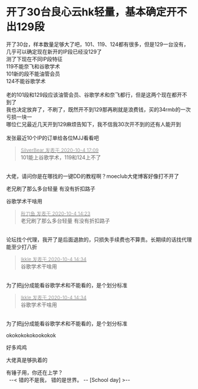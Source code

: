 # 开了30台良心云hk轻量，基本确定开不出129段


开了30台，样本数量足够大了吧，101、119、124都有很多，但是129一台没有，几乎可以确定现在新开的IP段已经没129了<br />
测了下现在不同IP段特征<br />
119不能奈飞和谷歌学术<br />
101新的段不能油管会员<br />
124不能谷歌学术<br />
<br />
老的101段和129段应该油管会员、谷歌学术和奈飞都行，但是这两个现在都开不到了<br />
我也决定放弃了，不刷了，既然开不到129那再刷就是浪费钱，买的34rmb的一次亏损一块一<br />
哪位仁兄最近几天开到129麻烦告知下，我不信我30次开不到的还有人能开到<img src="static/image/smiley/yct/022.gif" smilieid="42" border="0" alt="" /><br />
<br />
发张最近10个IP的订单给各位MJJ看看吧<strong><img id="aimg_qXwu0" onclick="zoom(this, this.src, 0, 0, 0)" class="zoom" src="https://i.loli.net/2020/10/04/A9xhZEMymWaXvOC.png" onmouseover="img_onmouseoverfunc(this)" onload="thumbImg(this)" border="0" alt="" /></strong>

<div class="quote"><blockquote><font size="2"><a href="https://www.hostloc.com/forum.php?mod=redirect&amp;goto=findpost&amp;pid=9258170&amp;ptid=750831" target="_blank"><font color="#999999">SilverBear 发表于 2020-10-4 17:09</font></a></font><br />
101能上谷歌学术，119和124上不了</blockquote></div><br />
大佬，请问你是在哪找的一键DD的教程啊？moeclub大佬博客好像打不开了<img src="static/image/smiley/default/cry.gif" smilieid="4" border="0" alt="" />

老兄刷了那么多台轻量 有没有折扣路子 

谷歌学术干啥用&nbsp; &nbsp;&nbsp; &nbsp;&nbsp;&nbsp;

<div class="quote"><blockquote><font size="2"><a href="https://www.hostloc.com/forum.php?mod=redirect&amp;goto=findpost&amp;pid=9257582&amp;ptid=750831" target="_blank"><font color="#999999">秋刀鱼 发表于 2020-10-4 14:23</font></a></font><br />
老兄刷了那么多台轻量 有没有折扣路子</blockquote></div><br />
论坛找个代理，我开了是后面退款的，只损失手续费也不算贵。长期续的话找代理能至少打八折

<div class="quote"><blockquote><font size="2"><a href="https://www.hostloc.com/forum.php?mod=redirect&amp;goto=findpost&amp;pid=9257622&amp;ptid=750831" target="_blank"><font color="#999999">lkkle 发表于 2020-10-4 14:34</font></a></font><br />
谷歌学术干啥用</blockquote></div><br />
为了把jj分成能看谷歌学术和不能看的，是个划分标准<img src="static/image/smiley/yct/008.gif" smilieid="39" border="0" alt="" />

<div class="quote"><blockquote><font size="2"><a href="https://www.hostloc.com/forum.php?mod=redirect&amp;goto=findpost&amp;pid=9257622&amp;ptid=750831" target="_blank"><font color="#999999">lkkle 发表于 2020-10-4 14:34</font></a></font><br />
谷歌学术干啥用</blockquote></div><br />
为了把jj分成能看谷歌学术和不能看的，是个划分标准<img src="static/image/smiley/yct/008.gif" smilieid="39" border="0" alt="" />

okokokokokookokok

好多鸡鸡

大佬真是够执着的

有锤子用，你还在上学？<br />
&nbsp;&nbsp;--&lt; 错的不是我， 错的是世界。 -- [School day] &gt;--
